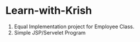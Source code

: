 # Learn-with-Krish

1. Equal Implementation project for Employee Class.
2. Simple JSP/Servelet Program


